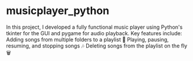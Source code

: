 # musicplayer_python
In this project, I developed a fully functional music player using Python's tkinter for the GUI and pygame for audio playback. Key features include:  Adding songs from multiple folders to a playlist 📂 Playing, pausing, resuming, and stopping songs 🎶 Deleting songs from the playlist on the fly 🗑️
